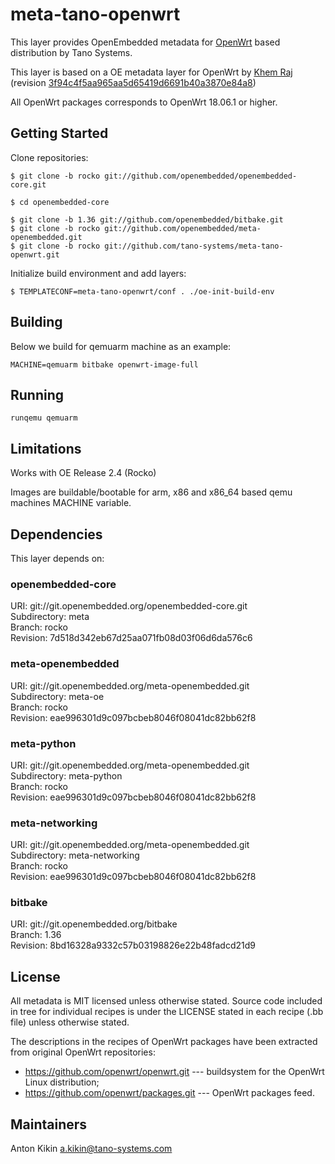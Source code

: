 # meta-tano-openwrt

This layer provides OpenEmbedded metadata for [OpenWrt](http://www.openwrt.org/)
based distribution by Tano Systems.

This layer is based on a OE metadata layer for OpenWrt by
[Khem Raj](https://github.com/kraj/meta-openwrt) (revision
[3f94c4f5aa965aa5d65419d6691b40a3870e84a8](https://github.com/kraj/meta-openwrt/commit/3f94c4f5aa965aa5d65419d6691b40a3870e84a8))

All OpenWrt packages corresponds to OpenWrt 18.06.1 or higher.


## Getting Started

Clone repositories:
```
$ git clone -b rocko git://github.com/openembedded/openembedded-core.git

$ cd openembedded-core

$ git clone -b 1.36 git://github.com/openembedded/bitbake.git
$ git clone -b rocko git://github.com/openembedded/meta-openembedded.git
$ git clone -b rocko git://github.com/tano-systems/meta-tano-openwrt.git
```

Initialize build environment and add layers:
```
$ TEMPLATECONF=meta-tano-openwrt/conf . ./oe-init-build-env
```

## Building

Below we build for qemuarm machine as an example:
```
MACHINE=qemuarm bitbake openwrt-image-full
```


## Running

```
runqemu qemuarm
```

## Limitations

Works with OE Release 2.4 (Rocko)

Images are buildable/bootable for arm, x86 and x86_64 based qemu machines MACHINE variable.

## Dependencies

This layer depends on:

### openembedded-core
URI: git://git.openembedded.org/openembedded-core.git  
Subdirectory: meta  
Branch: rocko  
Revision: 7d518d342eb67d25aa071fb08d03f06d6da576c6

### meta-openembedded
URI: git://git.openembedded.org/meta-openembedded.git  
Subdirectory: meta-oe  
Branch: rocko  
Revision: eae996301d9c097bcbeb8046f08041dc82bb62f8

### meta-python
URI: git://git.openembedded.org/meta-openembedded.git  
Subdirectory: meta-python  
Branch: rocko  
Revision: eae996301d9c097bcbeb8046f08041dc82bb62f8

### meta-networking
URI: git://git.openembedded.org/meta-openembedded.git  
Subdirectory: meta-networking  
Branch: rocko  
Revision: eae996301d9c097bcbeb8046f08041dc82bb62f8

### bitbake
URI: git://git.openembedded.org/bitbake  
Branch: 1.36  
Revision: 8bd16328a9332c57b03198826e22b48fadcd21d9


## License

All metadata is MIT licensed unless otherwise stated. Source code included
in tree for individual recipes is under the LICENSE stated in each recipe
(.bb file) unless otherwise stated.

The descriptions in the recipes of OpenWrt packages have been extracted from
original OpenWrt repositories:
- https://github.com/openwrt/openwrt.git --- buildsystem for the OpenWrt Linux distribution;
- https://github.com/openwrt/packages.git --- OpenWrt packages feed.


## Maintainers

Anton Kikin <a.kikin@tano-systems.com>
